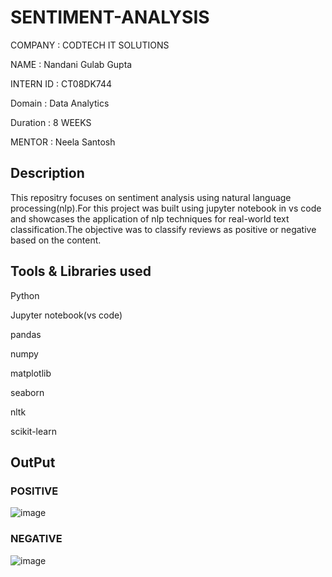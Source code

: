 # SENTIMENT-ANALYSIS

COMPANY : CODTECH IT SOLUTIONS

NAME : Nandani Gulab Gupta

INTERN ID : CT08DK744

Domain : Data Analytics

Duration : 8 WEEKS

MENTOR : Neela Santosh

## Description
This repositry focuses on sentiment analysis using natural language processing(nlp).For this project was built using jupyter notebook in vs code and showcases the application of nlp techniques for real-world text classification.The objective was to classify reviews as positive or negative based on the content.

## Tools & Libraries used
Python

Jupyter notebook(vs code)

pandas

numpy

matplotlib

seaborn

nltk

scikit-learn


## OutPut
### POSITIVE
![image](https://github.com/user-attachments/assets/6f27ae3d-54c4-47c6-b3a6-42560e579ffd)

### NEGATIVE
![image](https://github.com/user-attachments/assets/25a9a2d9-d034-4b3d-bb63-5081f43dd23a)

